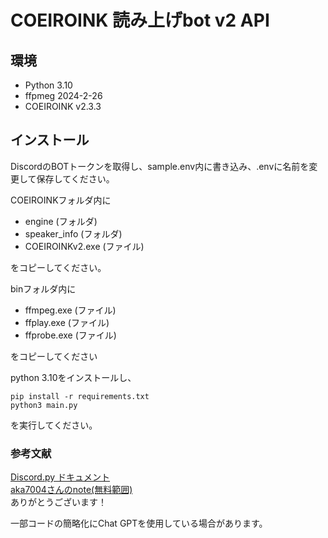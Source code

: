 # COEIROINK 読み上げbot v2 API
## 環境
* Python 3.10
* ffpmeg 2024-2-26
* COEIROINK v2.3.3
## インストール
DiscordのBOTトークンを取得し、sample.env内に書き込み、.envに名前を変更して保存してください。  

COEIROINKフォルダ内に  
* engine (フォルダ)
* speaker_info (フォルダ)
* COEIROINKv2.exe (ファイル)  

をコピーしてください。  

binフォルダ内に  
* ffmpeg.exe (ファイル)
* ffplay.exe (ファイル)
* ffprobe.exe (ファイル)  

をコピーしてください  

python 3.10をインストールし、  
```shell
pip install -r requirements.txt
python3 main.py
```  
を実行してください。
### 参考文献
[Discord.py ドキュメント](https://discordpy.readthedocs.io/ja/latest)  
[aka7004さんのnote(無料範囲)](https://note.com/aka7004/n/n235d251f9da3)  
ありがとうございます！  

一部コードの簡略化にChat GPTを使用している場合があります。